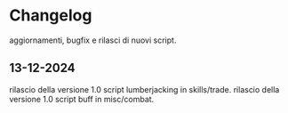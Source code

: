 # Changelog

aggiornamenti, bugfix e rilasci di nuovi script.

## 13-12-2024

rilascio della versione 1.0 script lumberjacking in skills/trade.
rilascio della versione 1.0 script buff in misc/combat.
